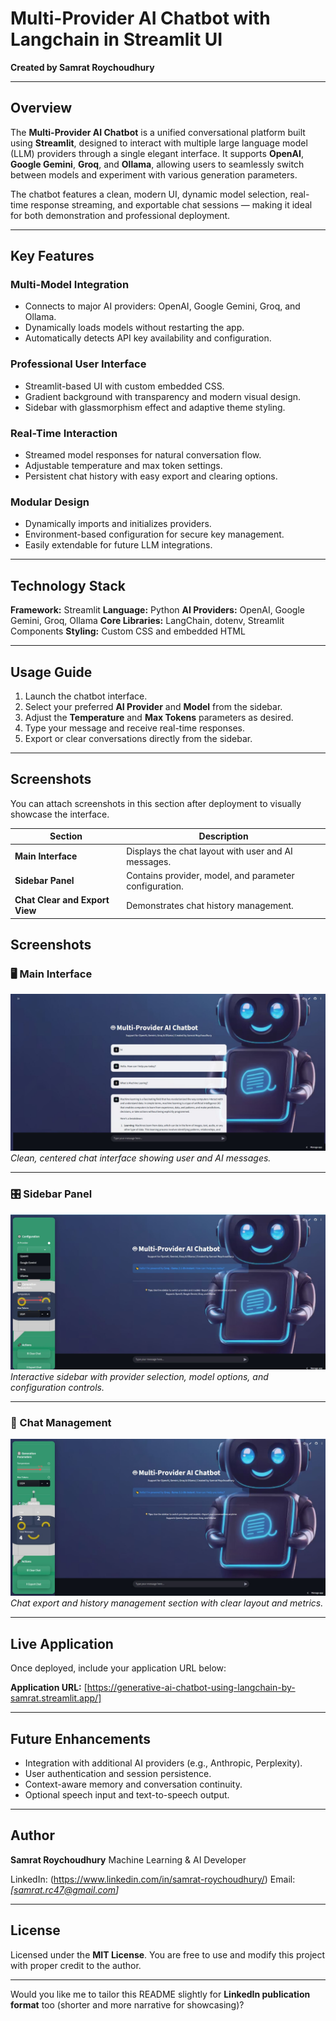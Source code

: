 # Multi-Provider AI Chatbot with Langchain in Streamlit UI

**Created by Samrat Roychoudhury**

---

## Overview

The **Multi-Provider AI Chatbot** is a unified conversational platform built using **Streamlit**, designed to interact with multiple large language model (LLM) providers through a single elegant interface.
It supports **OpenAI**, **Google Gemini**, **Groq**, and **Ollama**, allowing users to seamlessly switch between models and experiment with various generation parameters.

The chatbot features a clean, modern UI, dynamic model selection, real-time response streaming, and exportable chat sessions — making it ideal for both demonstration and professional deployment.

---

## Key Features

### Multi-Model Integration

* Connects to major AI providers: OpenAI, Google Gemini, Groq, and Ollama.
* Dynamically loads models without restarting the app.
* Automatically detects API key availability and configuration.

### Professional User Interface

* Streamlit-based UI with custom embedded CSS.
* Gradient background with transparency and modern visual design.
* Sidebar with glassmorphism effect and adaptive theme styling.

### Real-Time Interaction

* Streamed model responses for natural conversation flow.
* Adjustable temperature and max token settings.
* Persistent chat history with easy export and clearing options.

### Modular Design

* Dynamically imports and initializes providers.
* Environment-based configuration for secure key management.
* Easily extendable for future LLM integrations.

---

## Technology Stack

**Framework:** Streamlit
**Language:** Python
**AI Providers:** OpenAI, Google Gemini, Groq, Ollama
**Core Libraries:** LangChain, dotenv, Streamlit Components
**Styling:** Custom CSS and embedded HTML

---

## Usage Guide

1. Launch the chatbot interface.
2. Select your preferred **AI Provider** and **Model** from the sidebar.
3. Adjust the **Temperature** and **Max Tokens** parameters as desired.
4. Type your message and receive real-time responses.
5. Export or clear conversations directly from the sidebar.

---

## Screenshots

You can attach screenshots in this section after deployment to visually showcase the interface.

| Section                        | Description                                            |
| ------------------------------ | ------------------------------------------------------ |
| **Main Interface**             | Displays the chat layout with user and AI messages.    |
| **Sidebar Panel**              | Contains provider, model, and parameter configuration. |
| **Chat Clear and Export View** | Demonstrates chat history management.                  |


## Screenshots  

### 🖥️ Main Interface  
![Main Interface](https://github.com/SAMRAT47/Generative-AI-ChatBot-using-Langchain/blob/main/App%20Screenshot/Capture1.JPG)  
*Clean, centered chat interface showing user and AI messages.*

---

### 🎛️ Sidebar Panel  
![Sidebar Panel](https://github.com/SAMRAT47/Generative-AI-ChatBot-using-Langchain/blob/main/App%20Screenshot/Capture%202.JPG)  
*Interactive sidebar with provider selection, model options, and configuration controls.*

---

### 💬 Chat Management  
![Chat Management](https://github.com/SAMRAT47/Generative-AI-ChatBot-using-Langchain/blob/main/App%20Screenshot/Capture%203.JPG)  
*Chat export and history management section with clear layout and metrics.*



---

## Live Application

Once deployed, include your application URL below:

**Application URL:** [https://generative-ai-chatbot-using-langchain-by-samrat.streamlit.app/]

---

## Future Enhancements

* Integration with additional AI providers (e.g., Anthropic, Perplexity).
* User authentication and session persistence.
* Context-aware memory and conversation continuity.
* Optional speech input and text-to-speech output.

---

## Author

**Samrat Roychoudhury**
Machine Learning & AI Developer

LinkedIn: (https://www.linkedin.com/in/samrat-roychoudhury/)
Email: *[samrat.rc47@gmail.com]*

---

## License

Licensed under the **MIT License**.
You are free to use and modify this project with proper credit to the author.

---

Would you like me to tailor this README slightly for **LinkedIn publication format** too (shorter and more narrative for showcasing)?

